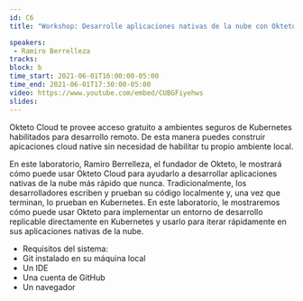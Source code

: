 ```yaml
---
id: C6
title: "Workshop: Desarrolle aplicaciones nativas de la nube con Okteto Cloud"

speakers:
 - Ramiro Berrelleza
tracks:
block: b
time_start: 2021-06-01T16:00:00-05:00
time_end: 2021-06-01T17:30:00-05:00
video: https://www.youtube.com/embed/CUBGFiyehws
slides:
---
```


Okteto Cloud te provee acceso gratuito a ambientes seguros de Kubernetes habilitados para desarrollo remoto. De esta manera puedes construir apicaciones cloud native sin necesidad de habilitar tu propio ambiente local. 

En este laboratorio, Ramiro Berrelleza, el fundador de Okteto, le mostrará cómo puede usar Okteto Cloud para ayudarlo a desarrollar aplicaciones nativas de la nube más rápido que nunca. Tradicionalmente, los desarrolladores escriben y prueban su código localmente y, una vez que terminan, lo prueban en Kubernetes. En este laboratorio, le mostraremos cómo puede usar Okteto para implementar un entorno de desarrollo replicable directamente en Kubernetes y usarlo para iterar rápidamente en sus aplicaciones nativas de la nube.

* Requisitos del sistema:
* Git instalado en su máquina local
* Un IDE
* Una cuenta de GitHub
* Un navegador

